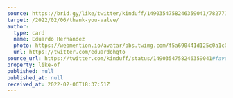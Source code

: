 ```yaml
---
source: https://brid.gy/like/twitter/kinduff/1490354758246359041/782771502634590209
target: /2022/02/06/thank-you-valve/
author:
  type: card
  name: Eduardo Hernández
  photo: https://webmention.io/avatar/pbs.twimg.com/f5a690441d125c0a1c0e49fb01e1c3b2ecc7ababb0ff4bfeb55eb98f34fcb690.jpg
  url: https://twitter.com/eduardohgto
source_url: https://twitter.com/kinduff/status/1490354758246359041#favorited-by-782771502634590209
property: like-of
published: null
published_at: null
received_at: 2022-02-06T18:37:51Z
---
```


